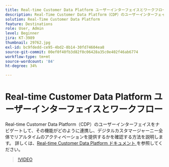```yaml
---
title: Real-time Customer Data Platform ユーザーインターフェイスとワークフロー
description: Real-Time Customer Data Platform（CDP）のユーザーインターフェイスをナビゲートして、その機能がどのように連携し、デジタルカスタマージャーニー全体でリアルタイムのアクティベーションを提供するかを確認する方法を説明します。
solution: Real-Time Customer Data Platform
feature: Destinations
role: User, Admin
level: Beginner
jira: KT-3989
thumbnail: 29762.jpg
exl-id: bc9fdedd-ce95-4bd2-8b14-30fd74604ea8
source-git-commit: 00ef0f40fb3d82f0c06428a35c0e402f46ab6774
workflow-type: tm+mt
source-wordcount: '84'
ht-degree: 34%

---
```


# Real-time Customer Data Platform ユーザーインターフェイスとワークフロー

Real-time Customer Data Platform（CDP）のユーザーインターフェイスをナビゲートして、その機能がどのように連携し、デジタルカスタマージャーニー全体でリアルタイムのアクティベーションを提供するかを確認する方法を説明します。 詳しくは、[Real-time Customer Data Platform ドキュメント ](https://experienceleague.adobe.com/docs/experience-platform/rtcdp/overview.html?lang=ja) を参照してください。

>[!VIDEO](https://video.tv.adobe.com/v/29762?learn=on)
